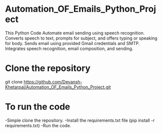 # Automation_OF_Emails_Python_Project
This Python Code Automate email sending using speech recognition. Converts speech to text, prompts for subject, and offers typing or speaking for body. Sends email using provided Gmail credentials and SMTP. Integrates speech recognition, email composition, and sending.
# Clone the repository
git clone https://github.com/Devansh-Khetarpal/Automation_OF_Emails_Python_Project.git
# To run the code 
-Simple clone the repository.
-Install the requirements.txt file (pip install -r requirements.txt)
-Run the code.
